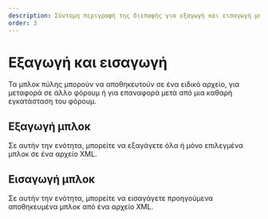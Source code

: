 ```yaml
---
description: Σύντομη περιγραφή της διεπαφής για εξαγωγή και εισαγωγή μπλοκ πύλης
order: 3
---
```


# Εξαγωγή και εισαγωγή

Τα μπλοκ πύλης μπορούν να αποθηκευτούν σε ένα ειδικό αρχείο, για μεταφορά σε άλλο φόρουμ ή για επαναφορά μετά από μια καθαρή εγκατάσταση του φόρουμ.

## Εξαγωγή μπλοκ

Σε αυτήν την ενότητα, μπορείτε να εξαγάγετε όλα ή μόνο επιλεγμένα μπλοκ σε ένα αρχείο XML.

## Εισαγωγή μπλοκ

Σε αυτήν την ενότητα, μπορείτε να εισαγάγετε προηγούμενα αποθηκευμένα μπλοκ από ένα αρχείο XML.
